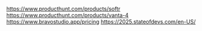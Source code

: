 https://www.producthunt.com/products/softr
https://www.producthunt.com/products/vanta-4
https://www.bravostudio.app/pricing
https://2025.stateofdevs.com/en-US/